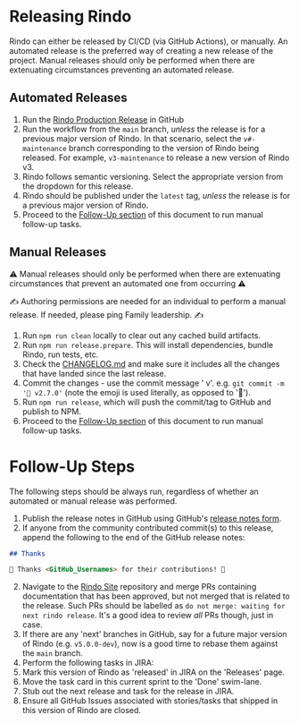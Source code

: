# Releasing Rindo

Rindo can either be released by CI/CD (via GitHub Actions), or manually.
An automated release is the preferred way of creating a new release of the project.
Manual releases should only be performed when there are extenuating circumstances preventing an automated release.

## Automated Releases

1. Run the [Rindo Production Release](https://github.com/familyjs/rindo/actions/workflows/release-production.yml)
   in GitHub
  1. Run the workflow from the `main` branch, _unless_ the release is for a previous major version of Rindo.
     In that scenario, select the `v#-maintenance` branch corresponding to the version of Rindo being released.
     For example, `v3-maintenance` to release a new version of Rindo v3.
  2. Rindo follows semantic versioning. Select the appropriate version from the dropdown for this release.
  3. Rindo should be published under the `latest` tag, _unless_ the release is for a previous major version of
     Rindo.
2. Proceed to the [Follow-Up section](#follow-up-steps) of this document to run manual follow-up tasks.

## Manual Releases

⚠️ Manual releases should only be performed when there are extenuating circumstances that prevent an automated one from occurring ⚠️

✍️ Authoring permissions are needed for an individual to perform a manual release. If needed, please ping Family leadership. ✍️

1. Run `npm run clean` locally to clear out any cached build artifacts.
2. Run `npm run release.prepare`. This will install dependencies, bundle Rindo, run tests, etc.
3. Check the [CHANGELOG.md](../CHANGELOG.md) and make sure it includes all the changes that have landed since the last
   release.
4. Commit the changes - use the commit message '<emoji> v<VERSION>'. e.g. `git commit -m '🤦‍ v2.7.0'` (note the emoji is
   used literally, as opposed to ':facepalm:').
5. Run `npm run release`, which will push the commit/tag to GitHub and publish to NPM.
6. Proceed to the [Follow-Up section](#follow-up-steps) of this document to run manual follow-up tasks.

# Follow-Up Steps

The following steps should be always run, regardless of whether an automated or manual release was performed.

1. Publish the release notes in GitHub using GitHub's [release notes form](https://github.com/familyjs/rindo/releases/new).
  1. If anyone from the community contributed commit(s) to this release, append the following to the end of the GitHub release notes:
```md
## Thanks

🎉 Thanks <GitHub_Usernames> for their contributions! 🎉
```
2. Navigate to the [Rindo Site](https://github.com/familyjs/rindo-site/pulls) repository and merge PRs
   containing documentation that has been approved, but not merged that is related to the release. Such PRs should be
   labelled as `do not merge: waiting for next rindo release`. It's a good idea to review _all_ PRs though, just in
   case.
3. If there are any 'next' branches in GitHub, say for a future major version of Rindo (e.g. `v5.0.0-dev`), now is a
   good time to rebase them against the `main` branch.
4. Perform the following tasks in JIRA:
  1. Mark this version of Rindo as 'released' in JIRA on the 'Releases' page.
  2. Move the task card in this current sprint to the 'Done' swim-lane.
  3. Stub out the next release and task for the release in JIRA.
5. Ensure all GitHub Issues associated with stories/tasks that shipped in this version of Rindo are closed.
